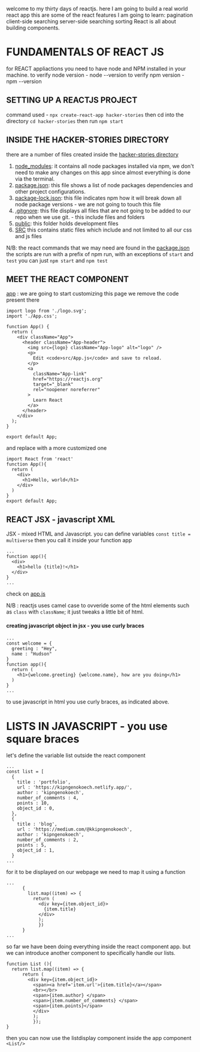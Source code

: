 welcome to my thirty days of reactjs.
here I am going to build a real world react app
this are some of the react features I am going to learn:
    pagination
    client-side searching
    server-side searching
    sorting
React is all about building components.

# FUNDAMENTALS OF REACT JS
for REACT appliactions you need to have node and NPM installed in your machine.
    to verify node version - node --version
    to verify npm version - npm --version
## SETTING UP A REACTJS PROJECT
command used - `npx create-react-app hacker-stories`
then cd into the directory `cd hacker-stories`
then run `npm start`

## INSIDE THE HACKER-STORIES DIRECTORY
there are a number of files created inside the [hacker-stories directory](./hacker-stories/)
1. [node_modules](./hacker-stories/node_modules):
    it contains all node packages installed via npm, we don't need to make any changes on this app since almost everything is done via the terminal.
2. [package.json](./hacker-stories/package.json):
    this file shows a list of node packages dependencies and other project configurations.
3. [package-lock.json](./hacker-stories/package-lock.json):
    this file indicates npm how it will break down all node package versions - we are not going to touch this file
4. [.gitgnore](./hacker-stories/.gitgnore):
    this file displays all files that are not going to be added to our repo when we use git. - this include files and folders
5. [public](./hacker-stories/public/):
    this folder holds development files
6. [SRC](./hacker-stories/src/)
    this contains static files which include and not limited to all our css and js files

N/B: the react commands that we may need are found in the [package.json](./hacker-stories/package.json)
the scripts are run with a prefix of npm run, with an exceptions of `start` and `test`
you can just `npm start` and `npm test`

## MEET THE REACT COMPONENT
[app](./hacker-stories/src/App.js) : 
we are going to start customizing this page
we remove the code present there
```
import logo from './logo.svg';
import './App.css';

function App() {
  return (
    <div className="App">
      <header className="App-header">
        <img src={logo} className="App-logo" alt="logo" />
        <p>
          Edit <code>src/App.js</code> and save to reload.
        </p>
        <a
          className="App-link"
          href="https://reactjs.org"
          target="_blank"
          rel="noopener noreferrer"
        >
          Learn React
        </a>
      </header>
    </div>
  );
}

export default App;
```
and replace with a more customized one
```
import React from 'react'
function App(){
  return (
    <div>
      <h1>Hello, world</h1>
    </div>
  )
}
export default App;
```

## REACT JSX - javascript XML
JSX - mixed HTML and Javascript.
you can define variables `const title = multiverse`
then you call it inside your function app
```
...
function app(){
  <div>
    <h1>hello {title}!</h1>
  </div>
}
...
```
check on [app.js](./hacker-stories/src/App.js)

N/B : reactjs uses camel case to ovveride some of the html elements such as `class` with `className`; it just tweaks a little bit of html.

#### creating javascript object in jsx - you use curly braces
```
...
const welcome = {
  greeting : "Hey",
  name : "Hudson"
}
function app(){
  return (
    <h1>{welcome.greeting} {welcome.name}, how are you doing</h1>
  )
}
...
```

to use javascript in html you use curly braces, as indicated above.

# LISTS IN JAVASCRIPT - you use square braces
let's define the variable list outside the react component
```
...
const list = [
  {
    title : 'portfolio',
    url : 'https://kipngenokoech.netlify.app/',
    author : 'kipngenokoech',
    number_of_comments : 4,
    points : 10,
    object_id : 0,
  },
  {
    title : 'blog',
    url : 'https://medium.com/@kkipngenokoech',
    author : 'kipngenokoech',
    number_of_comments : 2,
    points : 5,
    object_id : 1,
  }
...
```
for it to be displayed on our webpage we need to map it using a function
```
...
      {
        list.map((item) => {
          return (
            <div key={item.object_id}>
              {item.title}
            </div>
            );
            })
      }
...
```

so far we have been doing everything inside the react component app.
but we can introduce another component to specifically handle our lists.
```
function List (){
  return list.map((item) => {
      return (
        <div key={item.object_id}>
          <span><a href='item.url'>{item.title}</a></span>
          <br></br>
          <span>{item.author} </span>
          <span>{item.number_of_comments} </span>
          <span>{item.points}</span>
          </div>
          );
          });
}
```
then you can now use the listdisplay component inside the app component
  `<List/>`